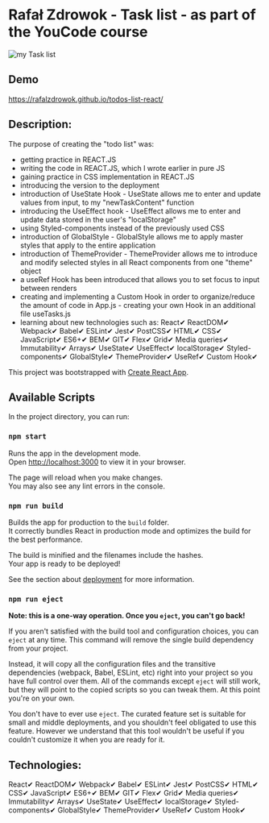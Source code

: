 # Rafał Zdrowok - Task list - as part of the YouCode course
![my Task list](https://github.com/RAFALZDROWOK/todos-list-react/blob/master/public/Tasks%20list.png?raw=true)

## Demo
 https://rafalzdrowok.github.io/todos-list-react/

## Description:
The purpose of creating the "todo list" was:
- getting practice in REACT.JS
- writing the code in REACT.JS, which I wrote earlier in pure JS
- gaining practice in CSS implementation in REACT.JS
- introducing the version to the deployment
- introduction of UseState Hook - UseState allows me to enter and update values from input, to my "newTaskContent" function
- introducing the UseEffect hook - UseEffect allows me to enter and update data stored in the user's "localStorage"
- using Styled-components instead of the previously used CSS
- introduction of GlobalStyle - GlobalStyle allows me to apply master styles that apply to the entire application
- introduction of ThemeProvider - ThemeProvider allows me to introduce and modify selected styles in all React components from one "theme" object
- a useRef Hook has been introduced that allows you to set focus to input between renders
- creating and implementing a Custom Hook in order to organize/reduce the amount of code in App.js - creating your own Hook in an additional file useTasks.js
- learning about new technologies such as:
React✔ ReactDOM✔ Webpack✔ Babel✔ ESLint✔ Jest✔ PostCSS✔ HTML✔ CSS✔ JavaScript✔ ES6+✔ BEM✔ GIT✔ Flex✔ Grid✔ Media queries✔ Immutability✔ Arrays✔ UseState✔ UseEffect✔ localStorage✔ Styled-components✔ GlobalStyle✔ ThemeProvider✔ UseRef✔ Custom Hook✔

This project was bootstrapped with [Create React App](https://github.com/facebook/create-react-app).

## Available Scripts

In the project directory, you can run:

### `npm start`

Runs the app in the development mode.\
Open [http://localhost:3000](http://localhost:3000) to view it in your browser.

The page will reload when you make changes.\
You may also see any lint errors in the console.

### `npm run build`

Builds the app for production to the `build` folder.\
It correctly bundles React in production mode and optimizes the build for the best performance.

The build is minified and the filenames include the hashes.\
Your app is ready to be deployed!

See the section about [deployment](https://facebook.github.io/create-react-app/docs/deployment) for more information.

### `npm run eject`

**Note: this is a one-way operation. Once you `eject`, you can't go back!**

If you aren't satisfied with the build tool and configuration choices, you can `eject` at any time. This command will remove the single build dependency from your project.

Instead, it will copy all the configuration files and the transitive dependencies (webpack, Babel, ESLint, etc) right into your project so you have full control over them. All of the commands except `eject` will still work, but they will point to the copied scripts so you can tweak them. At this point you're on your own.

You don't have to ever use `eject`. The curated feature set is suitable for small and middle deployments, and you shouldn't feel obligated to use this feature. However we understand that this tool wouldn't be useful if you couldn't customize it when you are ready for it.

## Technologies: 
React✔
ReactDOM✔ 
Webpack✔ 
Babel✔ 
ESLint✔ 
Jest✔ 
PostCSS✔ 
HTML✔
CSS✔
JavaScript✔
ES6+✔
BEM✔
GIT✔
Flex✔
Grid✔
Media queries✔
Immutability✔
Arrays✔
UseState✔ 
UseEffect✔ 
localStorage✔
Styled-components✔ 
GlobalStyle✔
ThemeProvider✔
UseRef✔
Custom Hook✔